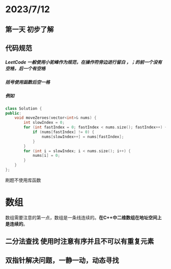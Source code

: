 # 2023/7/12

## 第一天 初步了解

## 代码规范

##### LeetCode 一般使用小驼峰作为规范，在操作符旁边进行留白  ，；的前一个没有空格，后一个有空格

##### 括号使用函数后空一格

##### 例如

```cpp
class Solution {
public:
    void moveZeroes(vector<int>& nums) {
        int slowIndex = 0;
        for (int fastIndex = 0; fastIndex < nums.size(); fastIndex++) {
            if (nums[fastIndex] != 0) {
                nums[slowIndex++] = nums[fastIndex];
            }
        }
        for (int i = slowIndex; i < nums.size(); i++) {
            nums[i] = 0;
        }
    }
};
```

刷题不使用库函数







# 数组

数组需要注意的第一点，数组是一条线连续的。**在C++中二维数组在地址空间上是连续的**。

## 二分法查找 使用时注意有序并且不可以有重复元素

## 双指针解决问题，一静一动，动态寻找